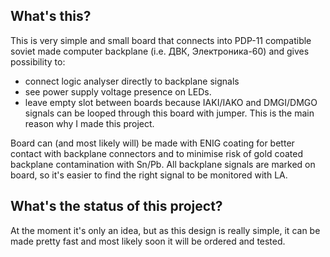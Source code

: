 ## What's this?
This is very simple and small board that connects into PDP-11 compatible soviet made computer backplane (i.e. ДВК, Электроника-60) and gives possibility to:
- connect logic analyser directly to backplane signals
- see power supply voltage presence on LEDs.
- leave empty slot between boards because IAKI/IAKO and DMGI/DMGO signals can be looped through this board with jumper. This is the main reason why I made this project.

Board can (and most likely will) be made with ENIG coating for better contact with backplane connectors and to minimise risk of gold coated backplane contamination with Sn/Pb. All backplane signals are marked on board, so it's easier to find the right signal to be monitored with LA.

## What's the status of this project?
At the moment it's only an idea, but as this design is really simple, it can be made pretty fast and most likely soon it will be ordered and tested.
